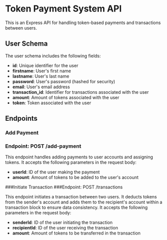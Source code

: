 # Token Payment System API

This is an Express API for handling token-based payments and transactions between users.

## User Schema

The user schema includes the following fields:

- **id**: Unique identifier for the user
- **firstname**: User's first name
- **lastname**: User's last name
- **password**: User's password (hashed for security)
- **email**: User's email address
- **transaction_id**: Identifier for transactions associated with the user
- **amount**: Amount of tokens associated with the user
- **token**: Token associated with the user

## Endpoints
### Add Payment
### Endpoint: POST /add-payment

This endpoint handles adding payments to user accounts and assigning tokens. It accepts the following parameters in the request body:

- **userId**: ID of the user making the payment
- **amount**: Amount of tokens to be added to the user's account

###Initiate Transaction
###Endpoint: POST /transactions

This endpoint initiates a transaction between two users. It deducts tokens from the sender's account and adds them to the recipient's account within a transaction block to ensure data consistency. It accepts the following parameters in the request body:

- **senderId**: ID of the user initiating the transaction
- **recipientId**: ID of the user receiving the transaction
- **amount**: Amount of tokens to be transferred in the transaction
